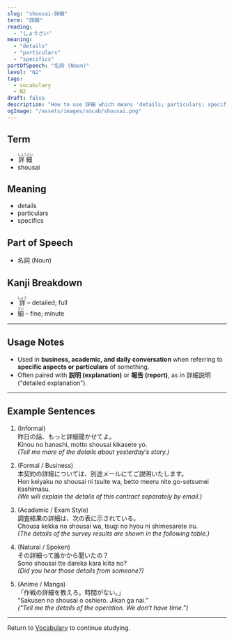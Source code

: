 ```yaml
---
slug: "shousai-詳細"
term: "詳細"
reading:
  - "しょうさい"
meaning:
  - "details"
  - "particulars"
  - "specifics"
partOfSpeech: "名詞 (Noun)"
level: "N2"
tags:
  - vocabulary
  - N2
draft: false
description: "How to use 詳細 which means 'details; particulars; specifics' in preparation for the JLPT N2"
ogImage: "/assets/images/vocab/shousai.png"
---
```


## Term  
- <ruby>詳細<rt>しょうさい</rt></ruby>
- shousai

## Meaning  
- details  
- particulars  
- specifics

## Part of Speech  
- 名詞 (Noun)

## Kanji Breakdown  
- <ruby>詳<rt>しょう</rt></ruby> – detailed; full  
- <ruby>細<rt>さい</rt></ruby> – fine; minute

---

## Usage Notes

- Used in **business, academic, and daily conversation** when referring to **specific aspects or particulars** of something.  
- Often paired with **説明 (explanation)** or **報告 (report)**, as in 詳細説明 (“detailed explanation”).

---

## Example Sentences

1. (Informal)  
昨日の話、もっと<span class="text-skin-accent">詳細</span>聞かせてよ。  
Kinou no hanashi, motto <span class="text-skin-accent">shousai</span> kikasete yo.  
*(Tell me more of the <span class="text-skin-accent">details</span> about yesterday’s story.)*

2. (Formal / Business)  
本契約の<span class="text-skin-accent">詳細</span>については、別途メールにてご説明いたします。  
Hon keiyaku no <span class="text-skin-accent">shousai</span> ni tsuite wa, betto meeru nite go-setsumei itashimasu.  
*(We will explain the <span class="text-skin-accent">details</span> of this contract separately by email.)*

3. (Academic / Exam Style)  
調査結果の<span class="text-skin-accent">詳細</span>は、次の表に示されている。  
Chousa kekka no <span class="text-skin-accent">shousai</span> wa, tsugi no hyou ni shimesarete iru.  
*(The <span class="text-skin-accent">details</span> of the survey results are shown in the following table.)*

4. (Natural / Spoken)  
その<span class="text-skin-accent">詳細</span>って誰かから聞いたの？  
Sono <span class="text-skin-accent">shousai</span> tte dareka kara kiita no?  
*(Did you hear those <span class="text-skin-accent">details</span> from someone?)*

5. (Anime / Manga)  
「作戦の<span class="text-skin-accent">詳細</span>を教えろ。時間がない。」  
“Sakusen no <span class="text-skin-accent">shousai</span> o oshiero. Jikan ga nai.”  
*(“Tell me the <span class="text-skin-accent">details</span> of the operation. We don’t have time.”)*

---

Return to [Vocabulary](/vocabulary/) to continue studying.
